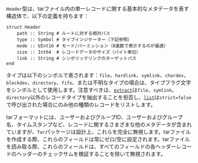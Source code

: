 `Header`型は、tarファイル内の単一レコードに関する基本的なメタデータを表す構造体で、以下の定義を持ちます：

```
struct Header
    path :: String # ルートに対する相対パス
    type :: Symbol # タイプインジケーター（下記参照）
    mode :: UInt16 # モード/パーミッション（8進数で表示するのが最適）
    size :: Int64  # レコードデータのサイズ（バイト単位）
    link :: String # シンボリックリンクのターゲットパス
end
```

タイプは以下のシンボルで表されます：`file`、`hardlink`、`symlink`、`chardev`、`blockdev`、`directory`、`fifo`、または不明なタイプの場合は、タイプフラグ文字をシンボルとして使用します。注意すべきは、[`extract`](@ref)は`file`、`symlink`、`directory`以外のレコードタイプを抽出することを拒否し、[`list`](@ref)は`strict=false`で呼び出された場合にのみ他の種類のレコードをリストします。

tarフォーマットには、ユーザーおよびグループID、ユーザーおよびグループ名、タイムスタンプなど、レコードに関するさまざまな他のメタデータが含まれていますが、`Tar`パッケージは設計上、これらを完全に無視します。tarファイルを作成する際、これらのフィールドは常にゼロ/空に設定されます。tarファイルを読み取る際、これらのフィールドは、すべてのフィールドの各ヘッダーレコードのヘッダーのチェックサムを検証することを除いて無視されます。
